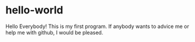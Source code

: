 # hello-world

Hello Everybody! This is my first program. If anybody wants to advice me or help me with github, I would be pleased.
